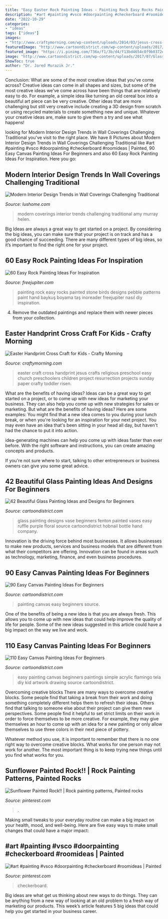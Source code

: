 ```yaml
---
title: "Easy Easter Rock Painting Ideas - Painting Rock Easy Rocks Painted Stone Birds Designs Pebble Patterns Paint Hand Baykuş Boyama Taş Inoreader Freejupiter Nasıl Diy Inspiration"
description: "#art #painting #vsco #doorpainting #checkerboard #roomideas"
date: "2022-10-29"
categories:
- "ideas"
tags: ["ideas"]
images:
- "http://www.craftymorning.com/wp-content/uploads/2014/03/jesus-cross-easter-craft.png"
featuredImage: "http://www.cartoondistrict.com/wp-content/uploads/2017/06/Easy-Canvas-Painting-Ideas-For-Beginners21.jpg"
featured_image: "https://i.pinimg.com/736x/f1/3b/d4/f13bd4654c0f9b0372e54335d780d2e0.jpg"
image: "http://www.cartoondistrict.com/wp-content/uploads/2017/07/Glass-Painting-Ideas-and-Designs-for-Beginnerspopular-triangle-red-modern-plastic-with-regard-to-creative-idea-awesome-animal-print-glass-painting-candle-holders-design-ideas.jpg"
ShowToc: true
author: "Dr. Jared Murazik Jr."
---
```



Conclusion: What are some of the most creative ideas that you've come across?
Creative ideas can come in all shapes and sizes, but some of the most creative ideas we've come across have been things that are relatively easy to do. For example, a simple idea like turning an old cereal box into a beautiful art piece can be very creative. Other ideas that are more challenging but still very creative include creating a 3D design from scratch or using recycled materials to create something new and unique. Whatever your creative ideas are, make sure to give them a try and see what happens!

	

		
looking for Modern Interior Design Trends in Wall Coverings Challenging Traditional you've visit to the right place. We have 8 Pictures about Modern Interior Design Trends in Wall Coverings Challenging Traditional like #art #painting #vsco #doorpainting #checkerboard #roomideas | Painted, 90 Easy Canvas Painting Ideas For Beginners and also 60 Easy Rock Painting Ideas For Inspiration. Here you go:
		
    
## Modern Interior Design Trends In Wall Coverings Challenging Traditional

<img loading=lazy src="https://www.lushome.com/wp-content/uploads/2013/05/modern-wall-design-decorating-ideas-12.jpg" onerror="this.onerror=null;this.src='https://tse3.mm.bing.net/th?id=OIP.TiuR4b74iTHxZkX5YSasdwHaFi&amp;pid=15.1';" alt="Modern Interior Design Trends in Wall Coverings Challenging Traditional">

_Source: lushome.com_

>modern coverings interior trends challenging traditional amy murray helen. 

	

Big Ideas are always a great way to get started on a project. By considering the big ideas, you can make sure that your project is on track and has a good chance of succeeding. There are many different types of big ideas, so it’s important to find the right one for your project.

    
## 60 Easy Rock Painting Ideas For Inspiration

<img loading=lazy src="http://www.freejupiter.com/wp-content/uploads/2017/03/Easy-Rock-Painting-Ideas-24.jpg" onerror="this.onerror=null;this.src='https://tse2.mm.bing.net/th?id=OIP.mXbJ4gDFulYSpNHLzRzdHAHaLI&amp;pid=15.1';" alt="60 Easy Rock Painting Ideas For Inspiration">

_Source: freejupiter.com_

>painting rock easy rocks painted stone birds designs pebble patterns paint hand baykuş boyama taş inoreader freejupiter nasıl diy inspiration. 

	

4. Remove the outdated paintings and replace them with newer pieces from your collection. 

    
## Easter Handprint Cross Craft For Kids - Crafty Morning

<img loading=lazy src="http://www.craftymorning.com/wp-content/uploads/2014/03/jesus-cross-easter-craft.png" onerror="this.onerror=null;this.src='https://tse4.mm.bing.net/th?id=OIP.QZjlBFlitxt8eyUN_C8uJwHaN9&amp;pid=15.1';" alt="Easter Handprint Cross Craft for Kids - Crafty Morning">

_Source: craftymorning.com_

>easter craft cross handprint jesus crafts religious preschool easy church preschoolers children project resurrection projects sunday paper crafty toddler risen. 

	

What are the benefits of having ideas?
Ideas can be a great way to get started on a project, or to come up with new ideas for marketing your business. They can also help you come up with new strategies for sales or marketing. But what are the benefits of having ideas? Here are some examples: 
You might find that a new idea comes to you during your lunch break, or when you're looking for an inspiration for your next project. You may even have an idea that's been sitting in your head all day, but haven't had the chance to put it into action. 

idea-generating machines can help you come up with ideas faster than ever before. With the right software and instructions, you can create amazing concepts and products. 

If you're not sure where to start, talking to other entrepreneurs or business owners can give you some great advice.

    
## 42 Beautiful Glass Painting Ideas And Designs For Beginners

<img loading=lazy src="http://www.cartoondistrict.com/wp-content/uploads/2017/07/Glass-Painting-Ideas-and-Designs-for-Beginnerspopular-triangle-red-modern-plastic-with-regard-to-creative-idea-awesome-animal-print-glass-painting-candle-holders-design-ideas.jpg" onerror="this.onerror=null;this.src='https://tse3.mm.bing.net/th?id=OIP.-6tdmRJtpy3Y260mg-8vXAHaL-&amp;pid=15.1';" alt="42 Beautiful Glass Painting Ideas and Designs for Beginners">

_Source: cartoondistrict.com_

>glass painting designs vase beginners fenton painted vases easy ruffle purple floral source cartoondistrict hobnail bottle hand company. 

	

Innovation is the driving force behind most businesses. It allows businesses to make new products, services and business models that are different from what their competitors are offering. Innovation can be found in areas such as technology, marketing, finance, and even business procedures.

    
## 90 Easy Canvas Painting Ideas For Beginners

<img loading=lazy src="http://www.cartoondistrict.com/wp-content/uploads/2017/06/Easy-Canvas-Painting-Ideas-For-Beginners3.jpg" onerror="this.onerror=null;this.src='https://tse3.mm.bing.net/th?id=OIP.zNQRTCHEgPGaBeUu6EiEpQHaJ4&amp;pid=15.1';" alt="90 Easy Canvas Painting Ideas For Beginners">

_Source: cartoondistrict.com_

>painting canvas easy beginners source. 

	

One of the benefits of being a new idea is that you are always fresh. This allows you to come up with new ideas that could help improve the quality of life for people. Some of the new ideas suggested in this article could have a big impact on the way we live and work.

    
## 110 Easy Canvas Painting Ideas For Beginners

<img loading=lazy src="http://www.cartoondistrict.com/wp-content/uploads/2017/06/Easy-Canvas-Painting-Ideas-For-Beginners21.jpg" onerror="this.onerror=null;this.src='https://tse2.mm.bing.net/th?id=OIP.8Xzk08F4TJ-XT7iJbsCMiwHaLD&amp;pid=15.1';" alt="110 Easy Canvas Painting Ideas For Beginners">

_Source: cartoondistrict.com_

>easy painting canvas beginners paintings simple acrylic flamingo tela diy kid artwork drawing source cartoondistrict. 

	

Overcoming creative blocks
There are many ways to overcome creative blocks. Some people find that taking a break from their work and doing something completely different helps them to refresh their ideas. Others find that talking to someone else about their project can give them new perspectives.
Some people find it helpful to set strict limits on their work in order to force themselves to be more creative. For example, they may give themselves an hour to come up with an idea for a new painting or only allow themselves to use three colors in their next piece of pottery.

 Whatever method you use, it is important to remember that there is no one right way to overcome creative blocks. What works for one person may not work for another. The most important thing is to keep trying new things until you find what works for you.

    
## Sunflower Painted Rock!! | Rock Painting Patterns, Painted Rocks

<img loading=lazy src="https://i.pinimg.com/736x/0c/51/20/0c5120bba40ff248a70209d1c3c84131.jpg" onerror="this.onerror=null;this.src='https://tse2.mm.bing.net/th?id=OIP.PdQonAS1RlIZvJpXaMU0kAHaJ3&amp;pid=15.1';" alt="Sunflower Painted Rock!! | Rock painting patterns, Painted rocks">

_Source: pinterest.com_

>. 

	

Making small tweaks to your everyday routine can make a big impact on your health, mood, and well-being. Here are five easy ways to make small changes that could have a major impact: 

    
## #art #painting #vsco #doorpainting #checkerboard #roomideas | Painted

<img loading=lazy src="https://i.pinimg.com/736x/f1/3b/d4/f13bd4654c0f9b0372e54335d780d2e0.jpg" onerror="this.onerror=null;this.src='https://tse1.mm.bing.net/th?id=OIP.TtpBsrsCvZdDY6YZG5wwXgHaJ3&amp;pid=15.1';" alt="#art #painting #vsco #doorpainting #checkerboard #roomideas | Painted">

_Source: pinterest.com_

>checkerboard. 

	

Big ideas are what get us thinking about new ways to do things. They can be anything from a new way of looking at an old problem to a fresh way of marketing our products. This week’s article features 5 big ideas that could help you get started in your business career.

